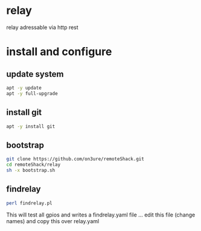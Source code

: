 # relay

relay adressable via http rest

# install and configure

## update system

```sh
apt -y update
apt -y full-upgrade
```

## install git
```sh
apt -y install git
```

## bootstrap
```sh
git clone https://github.com/on3ure/remoteShack.git
cd remoteShack/relay
sh -x bootstrap.sh
```

## findrelay
```sh
perl findrelay.pl
```

This will test all gpios and writes a findrelay.yaml file ... edit this file (change names) and copy this over relay.yaml
